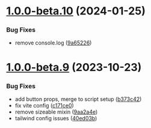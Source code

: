 # [1.0.0-beta.10](https://github.com/vue-interface/wizard/compare/v1.0.0-beta.9...v1.0.0-beta.10) (2024-01-25)


### Bug Fixes

* remove console.log ([9a65226](https://github.com/vue-interface/wizard/commit/9a65226ef7fbb20a6a8c742ffc604669c1836f33))

# [1.0.0-beta.9](https://github.com/vue-interface/wizard/compare/v1.0.0-beta.8...v1.0.0-beta.9) (2023-10-23)


### Bug Fixes

* add button props, merge to script setup ([b373c42](https://github.com/vue-interface/wizard/commit/b373c423c6ca3bded5a8e07f55a6ac9135d717eb))
* fix vite config ([c171ce0](https://github.com/vue-interface/wizard/commit/c171ce055d44cb26f94f118689412604b0c87b09))
* remove sizeable mixin ([9aa2a4e](https://github.com/vue-interface/wizard/commit/9aa2a4ebbe20a34292ba9481eeffbb8a095e8e58))
* tailwind config issues ([40ed03b](https://github.com/vue-interface/wizard/commit/40ed03bb6b25ff052d96f485edab3f5cd0a603c0))
